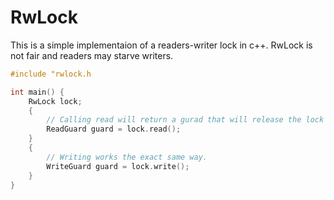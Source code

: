 # RwLock
This is a simple implementaion of a readers-writer lock in c++. RwLock is not fair and readers may starve writers.
```c
#include "rwlock.h

int main() {
    RwLock lock;
    {
        // Calling read will return a gurad that will release the lock when it goes out of scope.
        ReadGuard guard = lock.read();
    }
    {
        // Writing works the exact same way.
        WriteGuard guard = lock.write();
    }
}
```
